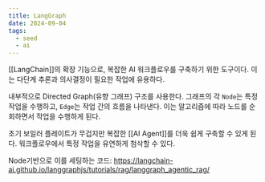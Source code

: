 ```yaml
---
title: LangGraph
date: 2024-09-04
tags:
  - seed
  - ai
---
```


[[LangChain]]의 확장 기능으로, 복잡한 AI 워크플로우를 구축하기 위한 도구이다. 이는 다단계 추론과 의사결정이 필요한 작업에 유용하다.

내부적으로 Directed Graph(유향 그래프) 구조를 사용한다. 그래프의 각 `Node`는 특정 작업을 수행하고, `Edge`는 작업 간의 흐름을 나타낸다. 이는 알고리즘에 따라 노드를 순회하면서 작업을 수행하게 된다.

초기 보일러 플레이트가 무겁지만 복잡한 [[AI Agent]]를 더욱 쉽게 구축할 수 있게 된다. 워크플로우에서 특정 작업을 유연하게 첨삭할 수 있다.

Node기반으로 이를 세팅하는 코드:
https://langchain-ai.github.io/langgraphjs/tutorials/rag/langgraph_agentic_rag/